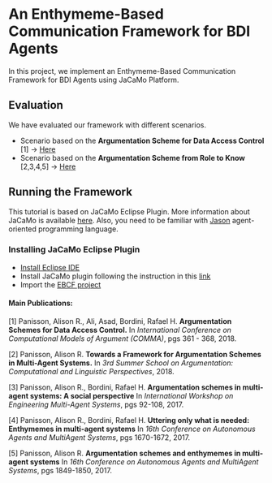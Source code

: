 # An Enthymeme-Based Communication Framework for BDI Agents

In this project, we implement an Enthymeme-Based Communication Framework for BDI Agents using JaCaMo Platform. 

## Evaluation

We have evaluated our framework with different scenarios.
* Scenario based on the **Argumentation Scheme for Data Access Control** [1] -> [Here](https://github.com/AlisonPanisson/EBCF/blob/master/Scenario_DAC.md)
* Scenario based on the **Argumentation Scheme from Role to Know** [2,3,4,5] -> [Here](https://github.com/AlisonPanisson/EBCF/blob/master/Scenario_RK.md)


## Running the Framework

This tutorial is based on JaCaMo Eclipse Plugin. More information about JaCaMo is available [here](http://jacamo.sourceforge.net/).
Also, you need to be familiar with [Jason](http://jason.sourceforge.net/wp/) agent-oriented programming language.

### Installing JaCaMo Eclipse Plugin
- [Install Eclipse IDE](https://www.eclipse.org/downloads/)
- Install JaCaMo plugin following the instruction in this [link](http://jacamo.sourceforge.net/eclipseplugin/tutorial/)
- Import the [EBCF project](https://github.com/AlisonPanisson/EBCF/tree/master/EBCF_Jason)

#### **Main Publications:**

[1] Panisson, Alison R., Ali, Asad, Bordini, Rafael H. 
**Argumentation Schemes for Data Access Control.** 
In *International Conference on Computational Models of Argument (COMMA)*, pgs 361 - 368, 2018.

[2] Panisson, Alison R. 
**Towards a Framework for Argumentation Schemes in Multi-Agent Systems.** 
In *3rd Summer School on Argumentation: Computational and Linguistic Perspectives*, 2018.

[3] Panisson, Alison R., Bordini, Rafael H. 
**Argumentation schemes in multi-agent systems: A social perspective**
In *International Workshop on Engineering Multi-Agent Systems*, pgs 92-108, 2017.

[4] Panisson, Alison R., Bordini, Rafael H. 
**Uttering only what is needed: Enthymemes in multi-agent systems**
In *16th Conference on Autonomous Agents and MultiAgent Systems*, pgs 1670-1672, 2017.

[5] Panisson, Alison R. 
**Argumentation schemes and enthymemes in multi-agent systems**
In *16th Conference on Autonomous Agents and MultiAgent Systems*, pgs 1849-1850, 2017.
